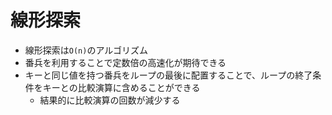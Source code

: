 # 線形探索

- 線形探索は`O(n)`のアルゴリズム
- 番兵を利用することで定数倍の高速化が期待できる
- キーと同じ値を持つ番兵をループの最後に配置することで、ループの終了条件をキーとの比較演算に含めることができる
  - 結果的に比較演算の回数が減少する
  